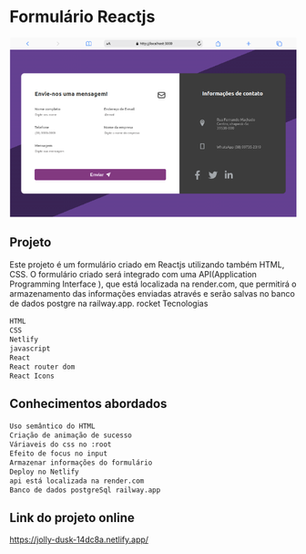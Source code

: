 # Formulário Reactjs 

![alt text](./public/mobile%20(8).png)

## Projeto

Este projeto é um formulário criado em Reactjs utilizando também  HTML, CSS. O formulário criado será integrado com uma API(Application Programming Interface ), que está localizada na render.com, que permitirá o armazenamento das informações enviadas através e serão salvas no banco de dados postgre na railway.app.
rocket Tecnologias

    HTML
    CSS
    Netlify
    javascript
    React
    React router dom
    React Icons

## Conhecimentos abordados

    Uso semântico do HTML
    Criação de animação de sucesso
    Váriaveis do css no :root
    Efeito de focus no input
    Armazenar informações do formulário
    Deploy no Netlify
    api está localizada na render.com
    Banco de dados postgreSql railway.app

## Link do projeto online 

https://jolly-dusk-14dc8a.netlify.app/

